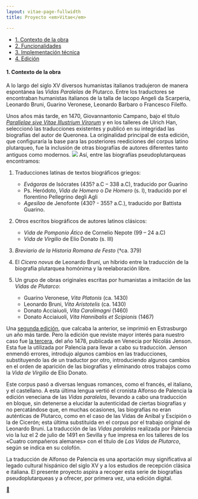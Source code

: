 ```yaml
---
layout: vitae-page-fullwidth
title: Proyecto <em>Vitae</em>

---
```


<ul class="button-group">
<li><a href="{{site.url}}/Vitae/1" class="tiny button">1. Contexto de la obra</a></li>
<li><a href="{{site.url}}/Vitae/2" class="tiny button">2. Funcionalidades</a></li>
<li><a href="{{site.url}}/Vitae/3" class="tiny button">3. Implementación técnica</a></li>
<li><a href="{{site.url}}/Vitae/4" class="tiny button">4. Edición</a></li>
</ul>

#### 1. Contexto de la obra

A lo largo del siglo XV diversos humanistas italianos tradujeron de manera espontánea las *Vidas Paralelas* de Plutarco. Entre los traductores se encontraban humanistas italianos de la talla de Iacopo Angeli da Scarperia, Leonardo Bruni, Guarino Veronese, Leonardo Barbaro o Francesco Filelfo. 

Unos años más tarde, en 1470, Giovannantonio Campano, bajo el título [*Parallelae sive Vitae Illustrium Virorum*](http://istc.bl.uk/search/search.html?operation=record&rsid=500536&q=0) y en los talleres de Ulrich Han, seleccionó las traducciones existentes y publicó en su integridad las biografías del autor de Queronea. La originalidad principal de esta edición, que configuraría la base para las posteriores reediciones del corpus latino plutarqueo, fue la inclusión de otras biografías de autores diferentes tanto antiguos como modernos. <a href="{{site.url}}/Vitae/public/images/vista_di_insieme.jpg" target="_new"><img src="{{site.url}}/Vitae/public/images/vista_di_insieme.jpg" class="img_texto" ></a> Así, entre las biografías pseudoplutarqueas encontramos: 

1. Traducciones latinas de textos biográficos griegos:
	+ *Evágoras* de Isócrates (435? a.C – 338 a.C), traducido por Guarino 
	+ Ps. Heródoto, *Vida de Homero* o *De Homero* (s. I), traducido por el florentino Pellegrino degli Agli
	+ *Agesilao* de Jenofonte (430? - 355? a.C.), traducido por Battista Guarino.

2. Otros escritos biográficos de autores latinos clásicos:
	+ *Vida de Pomponio Ático* de Cornelio Nepote (99 – 24 a.C)
	+ *Vida de Virgilio* de Elio Donato (s. III)
		
3. *Breviario de la Historia Romana de Festo* (†ca. 379)
	
4. El *Cicero novus* de Leonardo Bruni, un híbrido entre la traducción de la biografía plutarquea homónima y la reelaboración libre.
	
5. Un grupo de obras originales escritas por humanistas a imitación de las *Vidas de Plutarco*:
	+ Guarino Veronese, *Vita Platonis* (ca. 1430)
	+ Leonardo Bruni, *Vita Aristotelis* (ca. 1430)
	+ Donato Acciaiuoli, *Vita Carolimagni* (1460)
	+ Donato Acciaiuoli, *Vita Hannibalis et Scipionis* (1467)

Una [segunda edición](http://istc.bl.uk/search/search.html?operation=record&rsid=500610&q=2), que calcaba la anterior, se imprimió en Estrasburgo un año más tarde. Pero la edición que reviste mayor interés para nuestro caso fue [la tercera](http://istc.bl.uk/search/search.html?operation=record&rsid=500610&q=3), del año 1478, publicada en Venecia por Nicolás Jenson. Esta fue la utilizada por Palencia para llevar a cabo su traducción. Jenson enmendó errores, introdujo algunos cambios en las traducciones, substituyendo las de un traductor por otro, introduciendo algunos cambios en el orden de aparición de las biografías y eliminando otros trabajos como la *Vida de Virgilio* de Elio Donato. 

Este corpus pasó a diversas lenguas romances, como el francés, el italiano, y el castellano. A esta última lengua vertió el cronista Alfonso de Palencia la edición veneciana de las *Vidas paralelas*,  llevando a cabo una traducción en bloque, sin detenerse a elucidar la autenticidad de ciertas biografías y no percatándose que, en muchas ocasiones, las biografías no eran auténticas de Plutarco, como en el caso de las Vidas de Aníbal y Escipión o la de Cicerón; esta última substituida en el corpus por el trabajo original de Leonardo Bruni. La traducción de las *Vidas paralelas* realizada por Palencia vio la luz el 2 de julio de 1491 en Sevilla y fue impresa en los talleres de los «Cuatro compañeros alemanes» con el título de *Las Vidas de Plutarco*, según se indica en su colofón.

La traducción de Alfonso de Palencia es una aportación muy significativa al legado cultural hispánico del siglo XV y a los estudios de recepción clásica e italiana. El presente proyecto aspira a recoger esta serie de biografías pseudoplutarqueas y a ofrecer, por primera vez, una edición digital. 


<div class="small-12 columns" style="text-align: right;"><a class="iconfont" href="#top-of-page"></a></div>











